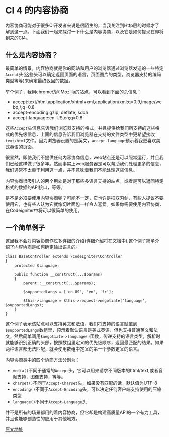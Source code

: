 # CI 4 的内容协商

内容协商可能对于很多CI开发者来说是很陌生的，当我关注到Http层的时候才了解到这一点。下面我们一起来探讨一下什么是内容协商，以及它是如何提现在即将到来的CI4。

## 什么是内容协商？

最简单的情景，内容协商就是你的网站和用户的浏览器通过浏览器发送的一些特定`Accept`头(这些头可以确定返回页面的语言，页面图片的类型，浏览器支持的编码类型等等)来确定最终返回的数据。

举个例子，我用chrome访问Mozilla的站点，可以看到下面的头信息：

*    accept:text/html,application/xhtml+xml,application/xml;q=0.9,image/webp,/;q=0.8
*    accept-encoding:gzip, deflate, sdch
*    accept-language:en-US,en;q=0.8

这些`Accept`头信息告诉我们浏览器支持的格式，并且提供给我们所支持的这些格式的优先级信息，上面的信息告诉我们浏览器在支持的文件类型中更希望接收`text/html`文件。因为浏览器设置的是英文，`accept-language`预示着我更喜欢美式英语的页面。

很显然，即使我们不提供任何内容协商信息，web站点还是可以照常运行，并且我们已经这样做了很多年。然而事实上web服务器是可以帮助我们处理更多的信息，我们通常不太善于利用这一点，并不意味着我们不能处理这些信息。

内容协商很吸引人的两个用处是对于那些多语言支持的站点，或者是可以返回特定格式的数据的API接口，等等。

是不是必须要使用内容协商呢？可能不一定，它也许是把双刃剑，有些人提议不要使用它，也有些人认为它就像切片面包一样令人喜爱。如果你需要使用内容协商，在Codeigniter中将可以很简单的使用。

## 一个简单例子

这里我不会对内容协商作过多详细的介绍(详细介绍将在文档中),这个例子简单介绍了内容协商是如何确定输出语言的。

```
class BaseController extends \CodeIgniter\Controller
{
    protected $language;

    public function __construct(...$params)
    {
        parent::__construct(...$params);

        $supportedLangs = ['en-US', 'en', 'fr'];

        $this->language = $this->request->negotiate('language', $supportedLangs);
    }
}
```

这个例子表示该站点可以支持英文和法语，我们将支持的语言赋值到`$supportedLangs`数组里，预示着默认语言是美式英语，但也支持普通英文和法文，然后简单调用`$negotiate->language()`函数，传递支持的语言类型，解析时就能够识别正确的头部，按照数组里定义的优先级顺序，返回最匹配的结果。如果两种语言都无法匹配，就会使用数组中定义的第一个参数定义的语言。

内容协商类中的四个协商方法分别为：

*  `media()`不同于通常的`Accept`头，它可以用来请求不同版本的html/text,或者音频支持，图像支持，等等。
*  `charset()`不同于`Accept-Charset`头，如果没有匹配的话，默认值为UTF-8
*  `encoding()`不同于`Accept-Encoding`头，可以决定任何客户端支持使用的压缩类型
*  `language()`不同于`Accept-Language`头

并不是所有的场景都用的着内容协商，但它却是构建高质量API的一个有力工具，并且也能够创造性的应用于其他地方。

[原文地址](http://blog.newmythmedia.com/blog/show/2016-03-03_Content_Negotiation_in_CodeIgniter_4)
